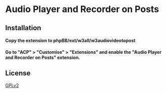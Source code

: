 # Audio Player and Recorder on Posts

## Installation

#### Copy the extension to phpBB/ext/w3all/w3audiovideotopost

#### Go to "ACP" > "Customise" > "Extensions" and enable the "Audio Player and Recorder on Posts" extension.

## License

[GPLv2](license.txt)

